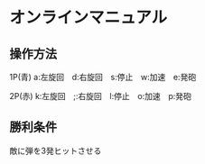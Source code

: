 # オンラインマニュアル
## 操作方法
1P(青)
a:左旋回　d:右旋回　s:停止　w:加速　e:発砲

2P(赤)
k:左旋回　;:右旋回　l:停止　o:加速　p:発砲

## 勝利条件
敵に弾を3発ヒットさせる

